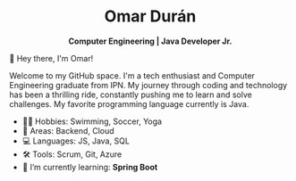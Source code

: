 <h1 align="center">Omar Durán</h1>

<div align="center">  

**Computer Engineering | Java Developer Jr.**

</div> 

👋 Hey there, I'm Omar!

Welcome to my GitHub space. I'm a tech enthusiast and Computer Engineering graduate from IPN. My journey through coding and technology has been a thrilling ride, constantly pushing me to learn and solve challenges. My favorite programming language currently is Java.

- 🏊‍♂️ Hobbies: Swimming, Soccer, Yoga
- 🎯 Areas: Backend, Cloud
- 💻 Languages: JS, Java, SQL
- 🛠 Tools: Scrum, Git, Azure
- 🌱 I’m currently learning: **Spring Boot**

